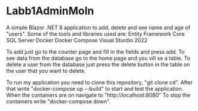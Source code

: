 # Labb1AdminMoln


A simple Blazor .NET 8 application to add, delete and see name and age of "users".
Some of the tools and libraries used are: 
Entity Framework Core
SQL Server
Docker
Docker Compose
Visual Sturdio 2022


To add just go to the counter page and fill in the fields and press add. 
To see data from the database go to the home page and you vill se a table.
To delete a user from the database just press the delete button in the table on the user that you want to delete.


To run my application you need to clone this repository, "git clone cd". 
After that write "docker-compose up --build" to start and test the application.
When the containers are on navigate to "http://localhost:8080"
To stop the containers write "docker-compose down".